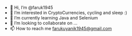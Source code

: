 - 👋 Hi, I’m @faruk1945
- 👀 I’m interested in CryptoCurrencies, cycling and sleep :)
- 🌱 I’m currently learning Java and Selenium
- 💞️ I’m looking to collaborate on ...
- 📫 How to reach me farukuyanik1945@gmail.com

<!---
faruk1945/faruk1945 is a ✨ special ✨ repository because its `README.md` (this file) appears on your GitHub profile.
You can click the Preview link to take a look at your changes.
--->
